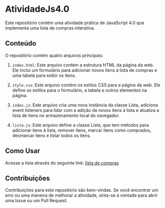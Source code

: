 # AtividadeJs4.0

Este repositório contém uma atividade prática de JavaScript 4.0 que implementa uma lista de compras interativa.

## Conteúdo

O repositório contém quatro arquivos principais:

1. `index.html`: Este arquivo contém a estrutura HTML da página da web. Ele inclui um formulário para adicionar novos itens à lista de compras e uma tabela para exibir os itens.

2. `style.css`: Este arquivo contém os estilos CSS para a página da web. Ele define os estilos para o formulário, a tabela e outros elementos na página.

3. `index.js`: Este arquivo cria uma nova instância da classe Lista, adiciona event listeners para lidar com a adição de novos itens à lista e atualiza a lista de itens no armazenamento local do navegador.

4. `lista.js`: Este arquivo define a classe Lista, que tem métodos para adicionar itens à lista, remover itens, marcar itens como comprados, desmarcar itens e listar todos os itens.

## Como Usar

Acesse a lista através do seguinte link: [lista de compras](https://tatianysouza.github.io/AtividadeJs4.0/)

## Contribuições

Contribuições para este repositório são bem-vindas. Se você encontrar um erro ou uma maneira de melhorar a atividade, sinta-se à vontade para abrir uma Issue ou um Pull Request.
